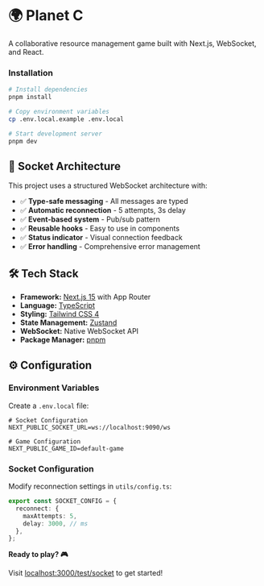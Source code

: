 # 🌍 Planet C

A collaborative resource management game built with Next.js, WebSocket, and React.

### Installation

```bash
# Install dependencies
pnpm install

# Copy environment variables
cp .env.local.example .env.local

# Start development server
pnpm dev
```

## 🔌 Socket Architecture

This project uses a structured WebSocket architecture with:

- ✅ **Type-safe messaging** - All messages are typed
- ✅ **Automatic reconnection** - 5 attempts, 3s delay
- ✅ **Event-based system** - Pub/sub pattern
- ✅ **Reusable hooks** - Easy to use in components
- ✅ **Status indicator** - Visual connection feedback
- ✅ **Error handling** - Comprehensive error management

## 🛠️ Tech Stack

- **Framework:** [Next.js 15](https://nextjs.org/) with App Router
- **Language:** [TypeScript](https://www.typescriptlang.org/)
- **Styling:** [Tailwind CSS 4](https://tailwindcss.com/)
- **State Management:** [Zustand](https://zustand-demo.pmnd.rs/)
- **WebSocket:** Native WebSocket API
- **Package Manager:** [pnpm](https://pnpm.io/)

## ⚙️ Configuration

### Environment Variables

Create a `.env.local` file:

```env
# Socket Configuration
NEXT_PUBLIC_SOCKET_URL=ws://localhost:9090/ws

# Game Configuration
NEXT_PUBLIC_GAME_ID=default-game
```

### Socket Configuration

Modify reconnection settings in `utils/config.ts`:

```typescript
export const SOCKET_CONFIG = {
  reconnect: {
    maxAttempts: 5,
    delay: 3000, // ms
  },
};
```

**Ready to play? 🎮**

Visit [localhost:3000/test/socket](http://localhost:3000/test/socket) to get started!
